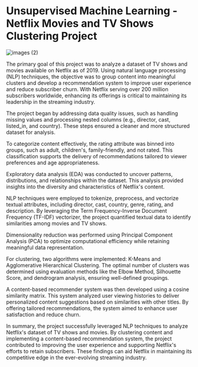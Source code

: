 # **Unsupervised Machine Learning - Netflix Movies and TV Shows Clustering Project**
![images (2)](https://github.com/user-attachments/assets/338d1b55-1880-473d-90fa-ea4af4fa79c7)

The primary goal of this project was to analyze a dataset of TV shows and movies available on Netflix as of 2019. Using natural language processing (NLP) techniques, the objective was to group content into meaningful clusters and develop a recommendation system to improve user experience and reduce subscriber churn. With Netflix serving over 200 million subscribers worldwide, enhancing its offerings is critical to maintaining its leadership in the streaming industry.

The project began by addressing data quality issues, such as handling missing values and processing nested columns (e.g., director, cast, listed_in, and country). These steps ensured a cleaner and more structured dataset for analysis.

To categorize content effectively, the rating attribute was binned into groups, such as adult, children's, family-friendly, and not rated. This classification supports the delivery of recommendations tailored to viewer preferences and age appropriateness.

Exploratory data analysis (EDA) was conducted to uncover patterns, distributions, and relationships within the dataset. This analysis provided insights into the diversity and characteristics of Netflix's content.

NLP techniques were employed to tokenize, preprocess, and vectorize textual attributes, including director, cast, country, genre, rating, and description. By leveraging the Term Frequency-Inverse Document Frequency (TF-IDF) vectorizer, the project quantified textual data to identify similarities among movies and TV shows.

Dimensionality reduction was performed using Principal Component Analysis (PCA) to optimize computational efficiency while retaining meaningful data representation.

For clustering, two algorithms were implemented: K-Means and Agglomerative Hierarchical Clustering. The optimal number of clusters was determined using evaluation methods like the Elbow Method, Silhouette Score, and dendrogram analysis, ensuring well-defined groupings.

A content-based recommender system was then developed using a cosine similarity matrix. This system analyzed user viewing histories to deliver personalized content suggestions based on similarities with other titles. By offering tailored recommendations, the system aimed to enhance user satisfaction and reduce churn.

In summary, the project successfully leveraged NLP techniques to analyze Netflix's dataset of TV shows and movies. By clustering content and implementing a content-based recommendation system, the project contributed to improving the user experience and supporting Netflix's efforts to retain subscribers. These findings can aid Netflix in maintaining its competitive edge in the ever-evolving streaming industry.
